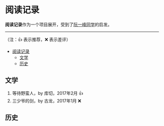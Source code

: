 # 阅读记录
 
**阅读记录**作为一个项目展开，受到了[阮一峰同学](https://github.com/ruanyf/reading-list)的启发。

-------------------
（注：:+1: 表示推荐，:x: 表示差评）

<!-- TOC -->

- [阅读记录](#阅读记录)
    - [文学](#文学)
    - [历史](#历史)

<!-- /TOC -->

## 文学

1. 等待野蛮人，by 库切，2017年2月 :+1:
1. 三少爷的剑，by 古龙，2017年1月 :x:

## 历史

